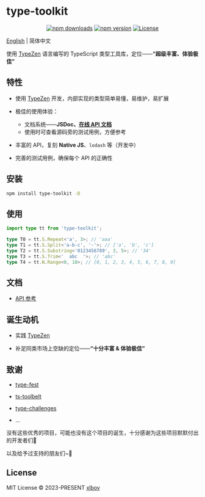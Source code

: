 # type-toolkit

<p align="center">
  <a href="https://npmjs.com/package/type-toolkit"><img src="https://img.shields.io/npm/v/type-toolkit.svg?style=flat-square" alt="npm downloads"></a>
  <a href="https://npmjs.com/package/type-toolkit"><img src="https://img.shields.io/npm/dt/type-toolkit.svg?style=flat-square" alt="npm version"></a>
  <a href="https://www.npmjs.com/package/type-toolkit"><img src="https://img.shields.io/npm/l/type-toolkit.svg?style=flat-square" alt="License"></a>
</p>

[English](./README.md) | 简体中文

使用 [TypeZen](https://www.github.com/xlboy/type-zen) 语言编写的 TypeScript 类型工具库，定位——**“超级丰富、体验极佳”**

## 特性

- 使用 [TypeZen](https://www.github.com/xlboy/type-zen) 开发，内部实现的类型简单易懂，易维护，易扩展

- 极佳的使用体验：

  - 文档系统——**JSDoc、[在线 API 文档](https://type-toolkit-docs.vercel.app/)**
  - 使用时可查看源码旁的测试用例，方便参考

- 丰富的 API，复刻 **Native JS**、`lodash` 等（开发中）

- 完善的测试用例，确保每个 API 的正确性

## 安装

```bash
npm install type-toolkit -D
```

## 使用

```typescript
import type tt from 'type-toolkit';

type T0 = tt.S.Repeat<'a', 3>; // 'aaa'
type T1 = tt.S.Split<'a-b-c', '-'>; // ['a', 'b', 'c']
type T2 = tt.S.Substring<'0123456789', 3, 5>; // '34'
type T3 = tt.S.Trim<'  abc  '>; // 'abc'
type T4 = tt.N.Range<0, 10>; // [0, 1, 2, 3, 4, 5, 6, 7, 8, 9]
```

## 文档

- [API 参考](https://type-toolkit-docs.vercel.app/)

## 诞生动机

- 实践 [TypeZen](https://www.github.com/xlboy/type-zen)

- 补足同类市场上空缺的定位——**“十分丰富 & 体验极佳”**

## 致谢

- [type-fest](https://github.com/sindresorhus/type-fest)

- [ts-toolbelt](https://github.com/millsp/ts-toolbelt)

- [type-challenges](https://github.com/type-challenges/type-challenges)

- ...

没有这些优秀的项目，可能也没有这个项目的诞生，十分感谢为这些项目默默付出的开发者们💛

以及给予过支持的朋友们~💛

## License

MIT License © 2023-PRESENT  [xlboy](https://github.com/xlboy)
